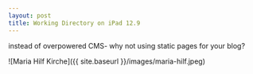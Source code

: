 ```yaml
---
layout: post
title: Working Directory on iPad 12.9
---
```


instead of overpowered CMS- why not using static pages for your blog?

![Maria Hilf Kirche]({{ site.baseurl }}/images/maria-hilf.jpeg)